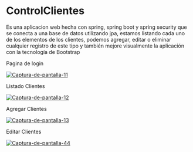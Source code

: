 # ControlClientes
Es una aplicacion web hecha con spring, spring boot y spring security que se conecta a una base de datos utilizando jpa, estamos listando cada uno de los elementos de los clientes, podemos agregar, editar o eliminar cualquier registro de este tipo y también mejore visualmente la aplicación con la tecnología de Bootstrap

Pagina de login

<a href='https://postimg.cc/ppLHnH5J' target='_blank'><img src='https://i.postimg.cc/ppLHnH5J/Captura-de-pantalla-11.png' border='0' alt='Captura-de-pantalla-11'/></a>

Listado Clientes

<a href='https://postimg.cc/y3d3GGW4' target='_blank'><img src='https://i.postimg.cc/y3d3GGW4/Captura-de-pantalla-12.png' border='0' alt='Captura-de-pantalla-12'/></a>

Agregar Clientes

<a href='https://postimg.cc/py6mTqpr' target='_blank'><img src='https://i.postimg.cc/py6mTqpr/Captura-de-pantalla-13.png' border='0' alt='Captura-de-pantalla-13'/></a>

Editar Clientes

<a href='https://postimg.cc/06kkZwbh' target='_blank'><img src='https://i.postimg.cc/06kkZwbh/Captura-de-pantalla-44.png' border='0' alt='Captura-de-pantalla-44'/></a>
